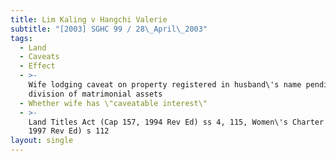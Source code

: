 ```yaml
---
title: Lim Kaling v Hangchi Valerie
subtitle: "[2003] SGHC 99 / 28\_April\_2003"
tags:
  - Land
  - Caveats
  - Effect
  - >-
    Wife lodging caveat on property registered in husband\'s name pending
    division of matrimonial assets
  - Whether wife has \"caveatable interest\"
  - >-
    Land Titles Act (Cap 157, 1994 Rev Ed) ss 4, 115, Women\'s Charter (Cap 353,
    1997 Rev Ed) s 112
layout: single
---
```


